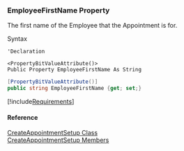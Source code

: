 ﻿### EmployeeFirstName Property

The first name of the Employee that the Appointment is for.

Syntax

```vbnet
'Declaration

<PropertyBitValueAttribute()>
Public Property EmployeeFirstName As String
```

```csharp
[PropertyBitValueAttribute()]
public string EmployeeFirstName {get; set;}
```

[!include[Requirements](../partials/requirements.md)]

#### Reference

[CreateAppointmentSetup Class](FChoice.Toolkits.Clarify~FChoice.Toolkits.Clarify.FieldOps.CreateAppointmentSetup.md)  
[CreateAppointmentSetup Members](FChoice.Toolkits.Clarify~FChoice.Toolkits.Clarify.FieldOps.CreateAppointmentSetup_members.md)